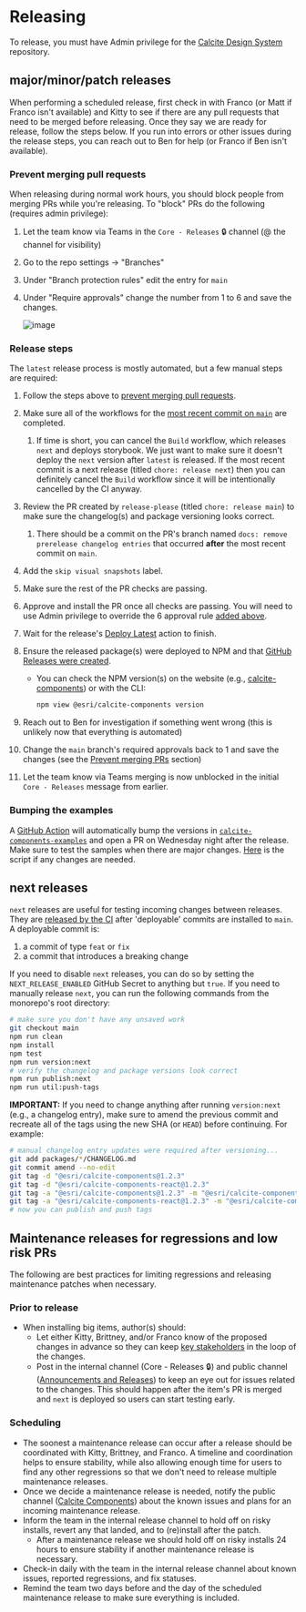 # Releasing

To release, you must have Admin privilege for the [Calcite Design System](https://github.com/Esri/calcite-design-system) repository.

## major/minor/patch releases

When performing a scheduled release, first check in with Franco (or Matt if Franco isn't available) and Kitty to see if there are any pull requests that need to be merged before releasing. Once they say we are ready for release, follow the steps below. If you run into errors or other issues during the release steps, you can reach out to Ben for help (or Franco if Ben isn't available).

### Prevent merging pull requests

When releasing during normal work hours, you should block people from merging PRs while you're releasing. To "block" PRs do the following (requires admin privilege):

1. Let the team know via Teams in the `Core - Releases` 🔒 channel (@ the channel for visibility)
1. Go to the repo settings -> "Branches"
1. Under "Branch protection rules" edit the entry for `main`
1. Under "Require approvals" change the number from 1 to 6 and save the changes.

   ![image](https://user-images.githubusercontent.com/10986395/167955616-c796d1ff-5c1a-4332-a6d5-5288f9d20992.png)

### Release steps

The `latest` release process is mostly automated, but a few manual steps are required:

1. Follow the steps above to [prevent merging pull requests](#prevent-merging-pull-requests).
2. Make sure all of the workflows for the [most recent commit on `main`](https://github.com/Esri/calcite-design-system/commits/main) are completed.
   1. If time is short, you can cancel the `Build` workflow, which releases `next` and deploys storybook. We just want to make sure it doesn't deploy the `next` version after `latest` is released. If the most recent commit is a next release (titled `chore: release next`) then you can definitely cancel the `Build` workflow since it will be intentionally cancelled by the CI anyway.
3. Review the PR created by `release-please` (titled `chore: release main`) to make sure the changelog(s) and package versioning looks correct.
   1. There should be a commit on the PR's branch named `docs: remove prerelease changelog entries` that occurred **after** the most recent commit on `main`.
4. Add the `skip visual snapshots` label. <!-- TODO: automate this in the release-please config -->
5. Make sure the rest of the PR checks are passing.
6. Approve and install the PR once all checks are passing. You will need to use Admin privilege to override the 6 approval rule [added above](#prevent-merging-pull-requests).
7. Wait for the release's [Deploy Latest](https://github.com/Esri/calcite-design-system/actions/workflows/deploy-latest.yml) action to finish.
8. Ensure the released package(s) were deployed to NPM and that [GitHub Releases were created](https://github.com/Esri/calcite-design-system/releases).

   - You can check the NPM version(s) on the website (e.g., [calcite-components](https://www.npmjs.com/package/@esri/calcite-components?activeTab=versions)) or with the CLI:

     ```sh
     npm view @esri/calcite-components version
     ```

9. Reach out to Ben for investigation if something went wrong (this is unlikely now that everything is automated)
10. Change the `main` branch's required approvals back to 1 and save the changes (see the [Prevent merging PRs](#prevent-merging-pull-requests) section)
11. Let the team know via Teams merging is now unblocked in the initial `Core - Releases` message from earlier.

### Bumping the examples

A [GitHub Action](https://github.com/Esri/calcite-components-examples/blob/master/.github/workflows/bump-examples.yml) will automatically bump the versions in [`calcite-components-examples`](https://github.com/Esri/calcite-components-examples) and open a PR on Wednesday night after the release. Make sure to test the samples when there are major changes. [Here](https://github.com/Esri/calcite-components-examples/blob/master/.github/scripts/bump-examples.js) is the script if any changes are needed.

## next releases

`next` releases are useful for testing incoming changes between releases. They are [released by the CI](/Monorepo.md#ci-for-next-releases) after 'deployable' commits are installed to `main`. A deployable commit is:

1. a commit of type `feat` or `fix`
2. a commit that introduces a breaking change

If you need to disable `next` releases, you can do so by setting the `NEXT_RELEASE_ENABLED` GitHub Secret to anything but `true`. If you need to manually release `next`, you can run the following commands from the monorepo's root directory:

```sh
# make sure you don't have any unsaved work
git checkout main
npm run clean
npm install
npm test
npm run version:next
# verify the changelog and package versions look correct
npm run publish:next
npm run util:push-tags
```

**IMPORTANT:** If you need to change anything after running `version:next` (e.g., a changelog entry), make sure to amend the previous commit and recreate all of the tags using the new SHA (or `HEAD`) before continuing. For example:

```sh
# manual changelog entry updates were required after versioning...
git add packages/*/CHANGELOG.md
git commit amend --no-edit
git tag -d "@esri/calcite-components@1.2.3"
git tag -d "@esri/calcite-components-react@1.2.3"
git tag -a "@esri/calcite-components@1.2.3" -m "@esri/calcite-components@1.2.3" HEAD
git tag -a "@esri/calcite-components-react@1.2.3" -m "@esri/calcite-components-react@1.2.3" HEAD
# now you can publish and push tags
```

## Maintenance releases for regressions and low risk PRs

The following are best practices for limiting regressions and releasing maintenance patches when necessary.

### Prior to release

- When installing big items, author(s) should:
  - Let either Kitty, Brittney, and/or Franco know of the proposed changes in advance so they can keep [key stakeholders](https://confluencewikidev.esri.com/display/Calcite/Calcite+Stakeholders) in the loop of the changes.
  - Post in the internal channel (Core - Releases 🔒) and public channel ([Announcements and Releases](https://teams.microsoft.com/l/channel/19%3aa47484dba35c4e4e859b0857f4d103db%40thread.skype/Announcements%2520and%2520Releases?groupId=56fae21a-9407-4943-859f-a9bfcf0bbad3&tenantId=aee6e3c9-711e-4c7c-bd27-04f2307db20d)) to keep an eye out for issues related to the changes. This should happen after the item's PR is merged and `next` is deployed so users can start testing early.

### Scheduling

- The soonest a maintenance release can occur after a release should be coordinated with Kitty, Brittney, and Franco. A timeline and coordination helps to ensure stability, while also allowing enough time for users to find any other regressions so that we don't need to release multiple maintenance releases.
- Once we decide a maintenance release is needed, notify the public channel ([Calcite Components](https://teams.microsoft.com/l/channel/19%3afd15b51dacd24e70895ec1218a54ae06%40thread.skype/Calcite%2520Components?groupId=56fae21a-9407-4943-859f-a9bfcf0bbad3&tenantId=aee6e3c9-711e-4c7c-bd27-04f2307db20d)) about the known issues and plans for an incoming maintenance release.
- Inform the team in the internal release channel to hold off on risky installs, revert any that landed, and to (re)install after the patch.
  - After a maintenance release we should hold off on risky installs 24 hours to ensure stability if another maintenance release is necessary.
- Check-in daily with the team in the internal release channel about known issues, reported regressions, and fix statuses.
- Remind the team two days before and the day of the scheduled maintenance release to make sure everything is included.

